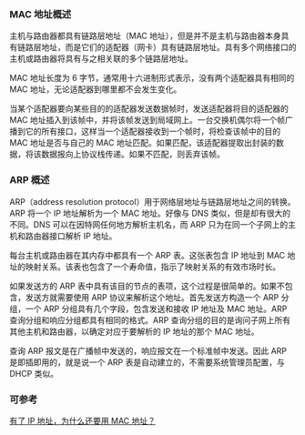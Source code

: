### MAC 地址概述

主机与路由器都具有链路层地址（MAC 地址），但是并不是主机与路由器本身具有链路层地址，而是它们的适配器（网卡）具有链路层地址。具有多个网络接口的主机或路由器将具有与之相关联的多个链路层地址。

MAC 地址长度为 6 字节，通常用十六进制形式表示，没有两个适配器具有相同的 MAC 地址，无论适配器到哪里都不会发生变化。

当某个适配器要向某些目的的适配器发送数据帧时，发送适配器将目的适配器的 MAC 地址插入到该帧中，并将该帧发送到局域网上。一台交换机偶尔将一个帧广播到它的所有接口，这样当一个适配器接收到一个帧时，将检查该帧中的目的 MAC 地址是否与自己的 MAC 地址匹配。如果匹配，该适配器提取出封装的数据，将该数据报向上协议栈传递。如果不匹配，则丢弃该帧。

### ARP 概述

ARP（address resolution protocol）用于网络层地址与链路层地址之间的转换。ARP 将一个 IP 地址解析为一个 MAC 地址。好像与 DNS 类似，但是却有很大的不同。DNS 可以在因特网任何地方解析主机名，而 ARP 只为在同一个子网上的主机和路由器接口解析 IP 地址。

每台主机或路由器在其内存中都具有一个 ARP 表。这张表包含 IP 地址到 MAC 地址的映射关系。该表也包含了一个寿命值，指示了映射关系的有效市场时长。

如果发送方的 ARP 表中具有该目的节点的表项，这个过程是很简单的。如果不包含，发送方就需要使用 ARP 协议来解析这个地址。首先发送方构造一个 ARP 分组，一个 ARP 分组具有几个字段，包含发送和接收 IP 地址及 MAC 地址。ARP 查询分组和响应分组都具有相同的格式。ARP 查询分组的目的是询问子网上所有其他主机和路由器，以确定对应于要解析的 IP 地址的那个 MAC 地址。

查询 ARP 报文是在广播帧中发送的，响应报文在一个标准帧中发送。因此 ARP 是即插即用的，就是说一个 ARP 表是自动建立的，不需要系统管理员配置，与 DHCP 类似。

### 可参考

[有了 IP 地址，为什么还要用 MAC 地址？](https://www.zhihu.com/question/21546408)